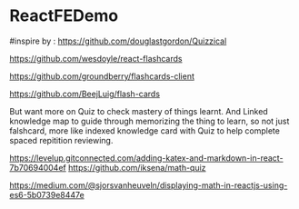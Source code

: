 # ReactFEDemo
#inspire by :
https://github.com/douglastgordon/Quizzical

https://github.com/wesdoyle/react-flashcards

https://github.com/groundberry/flashcards-client

https://github.com/BeejLuig/flash-cards

But want more on Quiz to check mastery of things learnt.
And Linked knowledge map to guide through memorizing the thing to learn, so not just falshcard, more like indexed knowledge card with Quiz to help complete spaced repitition reviewing.

https://levelup.gitconnected.com/adding-katex-and-markdown-in-react-7b70694004ef
https://github.com/iksena/math-quiz

https://medium.com/@sjorsvanheuveln/displaying-math-in-reactjs-using-es6-5b0739e8447e
